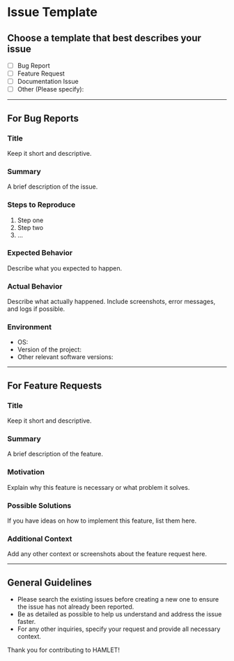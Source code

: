 # Issue Template

## Choose a template that best describes your issue

- [ ] Bug Report
- [ ] Feature Request
- [ ] Documentation Issue
- [ ] Other (Please specify): 

---

## For Bug Reports

### Title
Keep it short and descriptive.

### Summary
A brief description of the issue.

### Steps to Reproduce
1. Step one
2. Step two
3. ...

### Expected Behavior
Describe what you expected to happen.

### Actual Behavior
Describe what actually happened. Include screenshots, error messages, and logs if possible.

### Environment
- OS:
- Version of the project:
- Other relevant software versions:

---

## For Feature Requests

### Title
Keep it short and descriptive.

### Summary
A brief description of the feature.

### Motivation
Explain why this feature is necessary or what problem it solves.

### Possible Solutions
If you have ideas on how to implement this feature, list them here.

### Additional Context
Add any other context or screenshots about the feature request here.

---

## General Guidelines

- Please search the existing issues before creating a new one to ensure the issue has not already been reported.
- Be as detailed as possible to help us understand and address the issue faster.
- For any other inquiries, specify your request and provide all necessary context.

Thank you for contributing to HAMLET!
